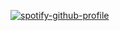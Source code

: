 
[![spotify-github-profile](https://spotify-github-profile.vercel.app/api/view?uid=xetxrjwsylauqx8yeg2tpt2qb&cover_image=true&theme=default&bar_color=290066)](https://github.com/kittinan/spotify-github-profile)
